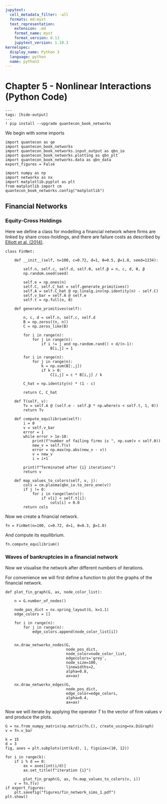 ```yaml
---
jupytext:
  cell_metadata_filter: -all
  formats: md:myst
  text_representation:
    extension: .md
    format_name: myst
    format_version: 0.13
    jupytext_version: 1.10.3
kernelspec:
  display_name: Python 3
  language: python
  name: python3
---
```


# Chapter 5 - Nonlinear Interactions (Python Code)

```{code-cell}
---
tags: [hide-output]
---
! pip install --upgrade quantecon_book_networks
```

We begin with some imports

```{code-cell}
import quantecon as qe
import quantecon_book_networks
import quantecon_book_networks.input_output as qbn_io
import quantecon_book_networks.plotting as qbn_plt
import quantecon_book_networks.data as qbn_data
export_figures = False
```

```{code-cell}
import numpy as np
import networkx as nx
import matplotlib.pyplot as plt
from matplotlib import cm
quantecon_book_networks.config("matplotlib")
```

## Financial Networks

### Equity-Cross Holdings

Here we define a class for modelling a financial network where firms are linked by share cross-holdings,
and there are failure costs as described by [Elliott et al. (2014)](https://www.aeaweb.org/articles?id=10.1257/aer.104.10.3115).

```{code-cell}
class FinNet:
    
    def __init__(self, n=100, c=0.72, d=1, θ=0.5, β=1.0, seed=1234):
        
        self.n, self.c, self.d, self.θ, self.β = n, c, d, θ, β
        np.random.seed(seed)
        
        self.e = np.ones(n)
        self.C, self.C_hat = self.generate_primitives()
        self.A = self.C_hat @ np.linalg.inv(np.identity(n) - self.C)
        self.v_bar = self.A @ self.e
        self.t = np.full(n, θ)
        
    def generate_primitives(self):
        
        n, c, d = self.n, self.c, self.d
        B = np.zeros((n, n))
        C = np.zeros_like(B)

        for i in range(n):
            for j in range(n):
                if i != j and np.random.rand() < d/(n-1):
                    B[i,j] = 1
                
        for i in range(n):
            for j in range(n):
                k = np.sum(B[:,j])
                if k > 0:
                    C[i,j] = c * B[i,j] / k
                
        C_hat = np.identity(n) * (1 - c)
    
        return C, C_hat
        
    def T(self, v):
        Tv = self.A @ (self.e - self.β * np.where(v < self.t, 1, 0))
        return Tv
    
    def compute_equilibrium(self):
        i = 0
        v = self.v_bar
        error = 1
        while error > 1e-10:
            print(f"number of failing firms is ", np.sum(v < self.θ))
            new_v = self.T(v)
            error = np.max(np.abs(new_v - v))
            v = new_v
            i = i+1
            
        print(f"Terminated after {i} iterations")
        return v
    
    def map_values_to_colors(self, v, j):
        cols = cm.plasma(qbn_io.to_zero_one(v))
        if j != 0:
            for i in range(len(v)):
                if v[i] < self.t[i]:
                    cols[i] = 0.0
        return cols
```

Now we create a financial network.

```{code-cell}
fn = FinNet(n=100, c=0.72, d=1, θ=0.3, β=1.0)
```

And compute its equilibrium.

```{code-cell}
fn.compute_equilibrium()
```

### Waves of bankruptcies in a financial network

Now we visualise the network after different numbers of iterations. 

For convenience we will first define a function to plot the graphs of the financial network.

```{code-cell}
def plot_fin_graph(G, ax, node_color_list):
    
    n = G.number_of_nodes()

    node_pos_dict = nx.spring_layout(G, k=1.1)
    edge_colors = []

    for i in range(n):
        for j in range(n):
            edge_colors.append(node_color_list[i])

    
    nx.draw_networkx_nodes(G, 
                           node_pos_dict, 
                           node_color=node_color_list, 
                           edgecolors='grey', 
                           node_size=100,
                           linewidths=2, 
                           alpha=0.8, 
                           ax=ax)

    nx.draw_networkx_edges(G, 
                           node_pos_dict, 
                           edge_color=edge_colors, 
                           alpha=0.4,  
                           ax=ax)
```

Now we will iterate by applying the operator $T$ to the vector of firm values $v$ and produce the plots.

```{code-cell}
G = nx.from_numpy_matrix(np.matrix(fn.C), create_using=nx.DiGraph)
v = fn.v_bar

k = 15
d = 3
fig, axes = plt.subplots(int(k/d), 1, figsize=(10, 12))

for i in range(k):
    if i % d == 0:
        ax = axes[int(i/d)]
        ax.set_title(f"iteration {i}")

        plot_fin_graph(G, ax, fn.map_values_to_colors(v, i))
    v = fn.T(v)
if export_figures:
    plt.savefig("figures/fin_network_sims_1.pdf")
plt.show()

```

